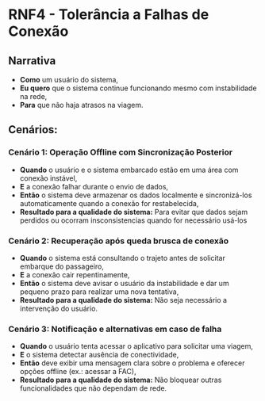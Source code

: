 # RNF4 - Tolerância a Falhas de Conexão

## Narrativa

-   **Como** um usuário do sistema,
-   **Eu quero**  que o sistema continue funcionando mesmo com instabilidade na rede,
-   **Para** que não haja atrasos na viagem.

## Cenários:

### Cenário 1: Operação Offline com Sincronização Posterior

-   **Quando**  o usuário e o sistema embarcado estão em uma área com conexão instável,
-   **E**  a conexão falhar durante o envio de dados,
-   **Então** o sistema deve armazenar os dados localmente e sincronizá-los automaticamente quando a conexão for restabelecida,
-   **Resultado para a qualidade do sistema:**  Para evitar que dados sejam perdidos ou ocorram insconsistencias quando for necessário usá-los


### Cenário 2: Recuperação após queda brusca de conexão

-   **Quando**  o sistema está consultando o trajeto antes de solicitar embarque do passageiro,
-   **E** a conexão cair repentinamente,
-   **Então** o sistema deve avisar o usuário da instabilidade e dar um pequeno prazo para realizar uma nova tentativa,
-   **Resultado para a qualidade do sistema:** Não seja necessário a intervenção do usuário.

### Cenário 3: Notificação e alternativas em caso de falha

-   **Quando**  o usuário tenta acessar o aplicativo para solicitar uma viagem,
-   **E** o sistema detectar ausência de conectividade,
-   **Então** deve exibir uma mensagem clara sobre o problema e oferecer opções offline (ex.: acessar a FAC),
-   **Resultado para a qualidade do sistema:** Não bloquear outras funcionalidades que não dependam de rede.
